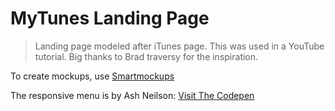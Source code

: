 # MyTunes Landing Page

> Landing page modeled after iTunes page. This was used in a YouTube tutorial. Big thanks to Brad traversy for the inspiration.

To create mockups, use [Smartmockups](https://a.paddle.com/v2/click/19214/34221?link=783)

The responsive menu is by Ash Neilson: [Visit The Codepen](https://codepen.io/neilso/pen/ziwgI)


